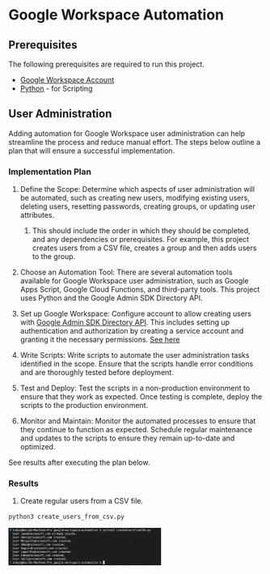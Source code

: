# Google Workspace Automation

## Prerequisites

The following prerequisites are required to run this project.

- [Google Workspace Account](https://support.google.com/a/answer/6365252)
- [Python](https://www.python.org/) - for Scripting

## User Administration

Adding automation for Google Workspace user administration can help streamline the process and reduce manual effort. The steps below outline a plan that will ensure a successful implementation.

### Implementation Plan

1. Define the Scope: Determine which aspects of user administration will be automated, such as creating new users, modifying existing users, deleting users, resetting passwords, creating groups, or updating user attributes.
    1. This should include the order in which they should be completed, and any dependencies or prerequisites. For example, this project creates users from a CSV file, creates a group and then adds users to the group.

2. Choose an Automation Tool: There are several automation tools available for Google Workspace user administration, such as Google Apps Script, Google Cloud Functions, and third-party tools. This project uses Python and the Google Admin SDK Directory API.

3. Set up Google Workspace: Configure account to allow creating users with [Google Admin SDK Directory API](https://developers.google.com/admin-sdk/directory/v1/quickstart/python). This includes setting up authentication and authorization by creating a service account and granting it the necessary permissions. [See here](https://developers.google.com/workspace/guides/create-credentials#python)

4. Write Scripts: Write scripts to automate the user administration tasks identified in the scope. Ensure that the scripts handle error conditions and are thoroughly tested before deployment.

5. Test and Deploy: Test the scripts in a non-production environment to ensure that they work as expected. Once testing is complete, deploy the scripts to the production environment.

6. Monitor and Maintain: Monitor the automated processes to ensure that they continue to function as expected. Schedule regular maintenance and updates to the scripts to ensure they remain up-to-date and optimized.

See results after executing the plan below.

### Results

1. Create regular users from a CSV file.

```bash
python3 create_users_from_csv.py
```

<img src="files/result_auto_create_users.png" width="60%" alt="Create Regular Users"/>
